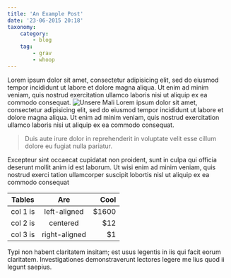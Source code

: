 ```yaml
---
title: 'An Example Post'
date: '23-06-2015 20:18'
taxonomy:
    category:
        - blog
    tag:
        - grav
        - whoop
---
```


Lorem ipsum dolor sit amet, consectetur adipisicing elit, sed do eiusmod tempor incididunt ut labore et dolore magna aliqua. Ut enim ad minim veniam, quis nostrud exercitation ullamco laboris nisi ut aliquip ex ea commodo consequat.
![Unsere Mali](DSC01548.JPG)
Lorem ipsum dolor sit amet, consectetur adipisicing elit, sed do eiusmod tempor incididunt ut labore et dolore magna aliqua. Ut enim ad minim veniam, quis nostrud exercitation ullamco laboris nisi ut aliquip ex ea commodo consequat.

 > Duis aute irure dolor in reprehenderit in voluptate velit esse cillum dolore eu fugiat nulla pariatur.

 Excepteur sint occaecat cupidatat non proident, sunt in culpa qui officia deserunt mollit anim id est laborum. Ut wisi enim ad minim veniam, quis nostrud exerci tation ullamcorper suscipit lobortis nisl ut aliquip ex ea commodo consequat

| Tables   |      Are      |  Cool |
|----------|:-------------:|------:|
| col 1 is |  left-aligned | $1600 |
| col 2 is |    centered   |   $12 |
| col 3 is | right-aligned |    $1 |

Typi non habent claritatem insitam; est usus legentis in iis qui facit eorum claritatem. Investigationes demonstraverunt lectores legere me lius quod ii legunt saepius.
